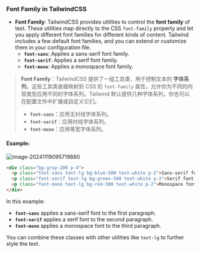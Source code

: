 ### Font Family in TailwindCSS

- **Font Family**: TailwindCSS provides utilities to control the **font family** of text. These utilities map directly to the CSS `font-family` property and let you apply different font families for different kinds of content. Tailwind includes a few default font families, and you can extend or customize them in your configuration file.
  - **`font-sans`**: Applies a sans-serif font family.
  - **`font-serif`**: Applies a serif font family.
  - **`font-mono`**: Applies a monospace font family.

> **Font Family**：TailwindCSS 提供了一组工具类，用于控制文本的 **字体系列**。这些工具类直接映射到 CSS 的 `font-family` 属性，允许你为不同的内容类型应用不同的字体系列。Tailwind 默认提供几种字体系列，你也可以在配置文件中扩展或自定义它们。
> - **`font-sans`**：应用无衬线字体系列。
> - **`font-serif`**：应用衬线字体系列。
> - **`font-mono`**：应用等宽字体系列。

#### Example:

![image-20241119095719880](C:\Users\10691\AppData\Roaming\Typora\typora-user-images\image-20241119095719880.png)

```html
<div class="bg-gray-200 p-4">
  <p class="font-sans text-lg bg-blue-500 text-white p-2">Sans-serif font (font-sans)</p>
  <p class="font-serif text-lg bg-green-500 text-white p-2">Serif font (font-serif)</p>
  <p class="font-mono text-lg bg-red-500 text-white p-2">Monospace font (font-mono)</p>
</div>
```

In this example:
- **`font-sans`** applies a sans-serif font to the first paragraph.
- **`font-serif`** applies a serif font to the second paragraph.
- **`font-mono`** applies a monospace font to the third paragraph.

You can combine these classes with other utilities like `text-lg` to further style the text.